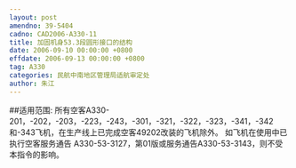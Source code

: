 ```yaml
---
layout: post
amendno: 39-5404
cadno: CAD2006-A330-11
title: 加固机身53.3段圆形接口的结构
date: 2006-09-10 00:00:00 +0800
effdate: 2006-09-13 00:00:00 +0800
tag: A330
categories: 民航中南地区管理局适航审定处
author: 朱江
---
```


##适用范围:
所有空客A330-201，-202，-203，-223，-243，-301，-321，-322，-323，-341，-342和-343飞机，在生产线上已完成空客49202改装的飞机除外。
如飞机在使用中已执行空客服务通告 A330-53-3127，第01版或服务通告A330-53-3143，则不受本指令的影响。

